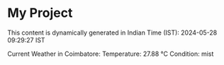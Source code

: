 # My Project

This content is dynamically generated in Indian Time (IST): 2024-05-28 09:29:27 IST


Current Weather in Coimbatore:
Temperature: 27.88 °C
Condition: mist

